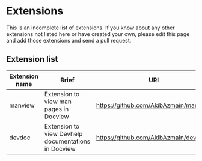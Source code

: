 # Extensions

This is an incomplete list of extensions. If you know about any other extensions
not listed here or have created your own, please edit this page and add those
extensions and send a pull request.

## Extension list

Extension name          | Brief             | URI
------------------------|-------------------|-----------------
manview                 | Extension to view man pages in Docview | <https://github.com/AkibAzmain/manview>
devdoc                  | Extension to view Devhelp documentations in Docview | <https://github.com/AkibAzmain/devdoc>

<!-- Add extensions before this line -->
